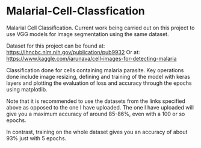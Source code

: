 # Malarial-Cell-Classfication
Malarial Cell Classification. Current work being carried out on this project to use VGG models for image segmentation using the same dataset.

Dataset for this project can be found at: https://lhncbc.nlm.nih.gov/publication/pub9932
Or at: https://www.kaggle.com/iarunava/cell-images-for-detecting-malaria

Classification done for cells containing malaria parasite.
Key operations done include image resizing, defining and training of the model with keras layers and plotting the 
evaluation of loss and accuracy through the epochs using matplotlib.

Note that it is recommended to use the datasets from the links specified above as opposed to the one I have uploaded. The one I have uploaded will give you
a maximum accuracy of around 85-86%, even with a 100 or so epochs.

In contrast, training on the whole dataset gives you an accuracy of about 93% just with 5 epochs.
